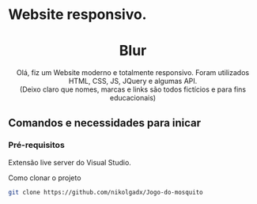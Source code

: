 # Website responsivo.
<h1 align="center" style="font-weight: bold;">Blur</h1>

<p align="center">
    Olá, fiz um Website moderno e totalmente responsivo. Foram utilizados HTML, CSS, JS, JQuery e algumas API.<br>
    (Deixo claro que nomes, marcas e links são todos fictícios  e para fins educacionais)
</p>

<h2 id="started">Comandos e necessidades para inicar</h2>


<h3>Pré-requisitos</h3>

Extensão live server do Visual Studio.


Como clonar o projeto

```bash
git clone https://github.com/nikolgadx/Jogo-do-mosquito
```


